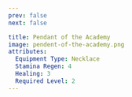 ```yaml
---
prev: false
next: false

title: Pendant of the Academy
image: pendent-of-the-academy.png
attributes:
  Equipment Type: Necklace
  Stamina Regen: 4
  Healing: 3
  Required Level: 2
---
```




<MyItemComponent :item="$frontmatter" />



